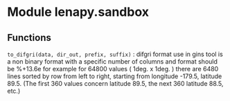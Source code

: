 Module lenapy.sandbox
=====================

Functions
---------

    
`to_difgri(data, dir_out, prefix, suffix)`
:   difgri format use in gins tool is a non binary format with a specific number of columns and format should be %+13.6e
    for example for 64800 values ( 1deg. x 1deg. ) there are 6480 lines sorted by row from left to right,
    starting from longitude -179.5, latitude 89.5.
    (The first 360 values concern latitude 89.5, the next 360 latitude 88.5, etc.)